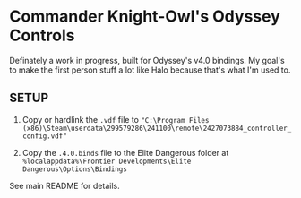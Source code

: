 
Commander Knight-Owl's Odyssey Controls
===============================================================================

Definately a work in progress, built for Odyssey's v4.0 bindings. My goal's to make the first person stuff a lot like Halo because that's what I'm used to.



SETUP
--------------------------------------------------------------------------------

1. Copy or hardlink the `.vdf` file to `"C:\Program Files (x86)\Steam\userdata\299579286\241100\remote\2427073884_controller_config.vdf"`

2. Copy the `.4.0.binds` file to the Elite Dangerous folder at `%localappdata%\Frontier Developments\Elite Dangerous\Options\Bindings`


See main README for details.
